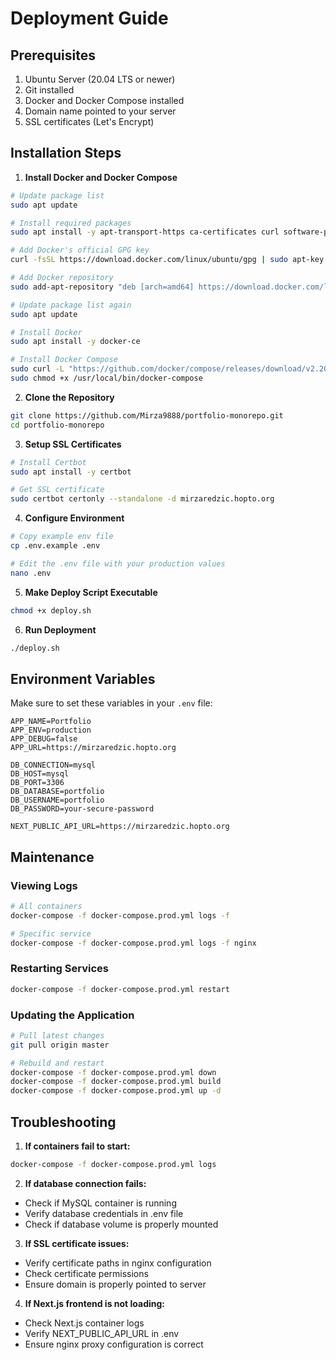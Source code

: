 # Deployment Guide

## Prerequisites

1. Ubuntu Server (20.04 LTS or newer)
2. Git installed
3. Docker and Docker Compose installed
4. Domain name pointed to your server
5. SSL certificates (Let's Encrypt)

## Installation Steps

1. **Install Docker and Docker Compose**
```bash
# Update package list
sudo apt update

# Install required packages
sudo apt install -y apt-transport-https ca-certificates curl software-properties-common

# Add Docker's official GPG key
curl -fsSL https://download.docker.com/linux/ubuntu/gpg | sudo apt-key add -

# Add Docker repository
sudo add-apt-repository "deb [arch=amd64] https://download.docker.com/linux/ubuntu $(lsb_release -cs) stable"

# Update package list again
sudo apt update

# Install Docker
sudo apt install -y docker-ce

# Install Docker Compose
sudo curl -L "https://github.com/docker/compose/releases/download/v2.20.0/docker-compose-$(uname -s)-$(uname -m)" -o /usr/local/bin/docker-compose
sudo chmod +x /usr/local/bin/docker-compose
```

2. **Clone the Repository**
```bash
git clone https://github.com/Mirza9888/portfolio-monorepo.git
cd portfolio-monorepo
```

3. **Setup SSL Certificates**
```bash
# Install Certbot
sudo apt install -y certbot

# Get SSL certificate
sudo certbot certonly --standalone -d mirzaredzic.hopto.org
```

4. **Configure Environment**
```bash
# Copy example env file
cp .env.example .env

# Edit the .env file with your production values
nano .env
```

5. **Make Deploy Script Executable**
```bash
chmod +x deploy.sh
```

6. **Run Deployment**
```bash
./deploy.sh
```

## Environment Variables

Make sure to set these variables in your `.env` file:

```env
APP_NAME=Portfolio
APP_ENV=production
APP_DEBUG=false
APP_URL=https://mirzaredzic.hopto.org

DB_CONNECTION=mysql
DB_HOST=mysql
DB_PORT=3306
DB_DATABASE=portfolio
DB_USERNAME=portfolio
DB_PASSWORD=your-secure-password

NEXT_PUBLIC_API_URL=https://mirzaredzic.hopto.org
```

## Maintenance

### Viewing Logs
```bash
# All containers
docker-compose -f docker-compose.prod.yml logs -f

# Specific service
docker-compose -f docker-compose.prod.yml logs -f nginx
```

### Restarting Services
```bash
docker-compose -f docker-compose.prod.yml restart
```

### Updating the Application
```bash
# Pull latest changes
git pull origin master

# Rebuild and restart
docker-compose -f docker-compose.prod.yml down
docker-compose -f docker-compose.prod.yml build
docker-compose -f docker-compose.prod.yml up -d
```

## Troubleshooting

1. **If containers fail to start:**
```bash
docker-compose -f docker-compose.prod.yml logs
```

2. **If database connection fails:**
- Check if MySQL container is running
- Verify database credentials in .env file
- Check if database volume is properly mounted

3. **If SSL certificate issues:**
- Verify certificate paths in nginx configuration
- Check certificate permissions
- Ensure domain is properly pointed to server

4. **If Next.js frontend is not loading:**
- Check Next.js container logs
- Verify NEXT_PUBLIC_API_URL in .env
- Ensure nginx proxy configuration is correct 